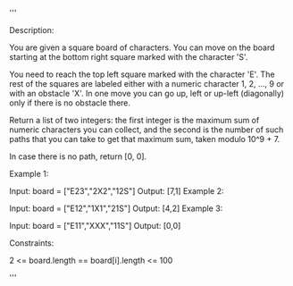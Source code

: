 '''

Description:

You are given a square board of characters. You can move on the board starting at the bottom right square marked with the character 'S'.

You need to reach the top left square marked with the character 'E'. The rest of the squares are labeled either with a numeric character 1, 2, ..., 9 or with an obstacle 'X'. In one move you can go up, left or up-left (diagonally) only if there is no obstacle there.

Return a list of two integers: the first integer is the maximum sum of numeric characters you can collect, and the second is the number of such paths that you can take to get that maximum sum, taken modulo 10^9 + 7.

In case there is no path, return [0, 0].

 

Example 1:

Input: board = ["E23","2X2","12S"]
Output: [7,1]
Example 2:

Input: board = ["E12","1X1","21S"]
Output: [4,2]
Example 3:

Input: board = ["E11","XXX","11S"]
Output: [0,0]
 

Constraints:

2 <= board.length == board[i].length <= 100

'''